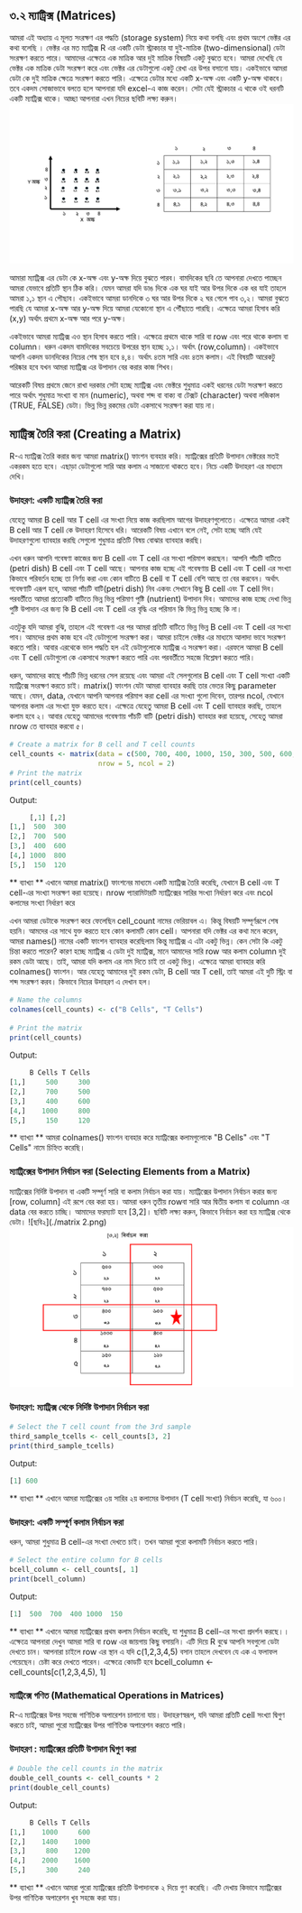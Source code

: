 
## ৩.২ ম্যাট্রিক্স (Matrices)
আমরা এই অধ্যায় এ মূলত সংরক্ষণ এর পদ্ধতি (storage system) নিয়ে কথা বলছি এবং প্রথম অংশে ভেক্টর এর কথা বলেছি । ভেক্টর এর মত ম্যাট্রিক্স R এর একটি ডেটা স্ট্রাকচার যা দুই-মাত্রিক (two-dimensional) ডেটা সংরক্ষণ করতে পারে। আমাদের এক্ষেত্রে এক মাত্রিক আর দুই মাত্রিক বিষয়টি একটু বুঝতে হবে। আমরা দেখেছি যে ভেক্টর এক মাত্রিক ডেটা সংরক্ষণ করে এবং ভেক্টর এর ডেটাগুলো একটু রেখা এর উপর বসানো যায়। একইভাবে আমরা ডেটা কে দুই মাত্রিক ক্ষেত্রে সংরক্ষণ করতে পারি। এক্ষেত্রে ডেটার মধ্যে একটি x-অক্ষ এবং একটি y-অক্ষ থাকবে। তবে একদম সোজাভাবে বলতে হলে আপনারা যদি excel-এ কাজ করেন। সেটা যেই স্ট্রাকচার এ থাকে ওই ধরনটি একটি ম্যাট্রিক্স থাকে। আচ্ছা আপনারা এখন নিচের ছবিটি লক্ষ্য করুন। 
![ছবি ১](./Presentation1.png)


আমারা ম্যাট্রিক্স এর ডেটা কে x-অক্ষ এবং y-অক্ষ দিয়ে বুঝতে পারব। বামদিকের ছবি তে আপনারা দেখতে পাচ্ছেন আমরা যেভাবে প্রতিটি স্থান ঠিক করি। যেমন আমরা যদি ডাঙ দিকে এক ঘর যাই আর উপর দিকে এক ধর যাই তাহলে আমরা ১,১ স্থান এ পৌছাব। একইভাবে আমরা ডানদিকে ৩ ঘর আর উপর দিকে ২ ঘর গেলে পাব ৩,২। আমরা বুঝতে পারছি যে আমরা x-অক্ষ আর y-অক্ষ দিয়ে আমরা যেকোনো স্থান এ পৌঁছাতে পারছি। এক্ষেত্রে আমরা হিসাব করি (x,y) অর্থাৎ প্রথমে x-অক্ষ আর পরে y-অক্ষ। 

একইভাবে আমরা ম্যাট্রিক্স এও স্থান হিসাব করতে পারি। এক্ষেত্রে প্রথমে থাকে সারি বা row এবং পরে থাকে কলাম বা column। ধরুন একদম বামদিকের সবচেয়ে উপরের স্থান হচ্ছে ১,১। অর্থাৎ  (row,column)। একইভাবে আপনি একদম ডানদিকের নিচের শেষ স্থান হবে ৪,৪। অর্থাৎ ৪তম সারি এবং ৪তম কলাম। এই বিষয়টি আরেকটু পরিষ্কার হবে যখন আমরা ম্যাট্রিক্স এর উপাদান বের করার কাজ শিখব।

আরেকটি বিষয় প্রথমে জেনে রাখা দরকার সেটা হচ্ছে ম্যাট্রিক্স এবং ভেক্টরে শুধুমাত্র একই ধরনের ডেটা সংরক্ষণ করতে পারে অর্থাৎ শুধুমাত্র সংখ্যা বা মান (numeric), অথবা শব্দ বা বাক্য বা টেক্সট (character) অথবা লজিকাল  (TRUE, FALSE) ডেটা। ভিন্ন ভিন্ন রকমের ডেটা একসাথে সংরক্ষণ করা যায় না। 

## ম্যাট্রিক্স তৈরি করা (Creating a Matrix)
R-এ ম্যাট্রিক্স তৈরি করার জন্য আমরা matrix() ফাংশন ব্যবহার করি। ম্যাট্রিক্সের প্রতিটি উপাদান ভেক্টরের মতই একরকম হতে হবে। এছাড়া ডেটাগুলো সারি আর কলাম এ সাজানো থাকতে হবে। নিচে একটি উদাহরণ এর মাধ্যমে দেখি। 

### উদাহরণ: একটি ম্যাট্রিক্স তৈরি করা
যেহেতু আমরা B cell আর T cell এর সংখ্যা নিয়ে কাজ করছিলাম আগের উদাহরণগুলোতে। এক্ষেত্রে আমরা একই  B cell আর T cell কে উদাহরণ হিসেবে ধরি। আরেকটি বিষয় এখানে বলে নেই, সেটা হচ্ছে আমি যেই উদাহরণগুলো ব্যাবহার করছি সেগুলো শুধুমাত্র প্রতিটি বিষয় বোঝার ব্যাবহার করছি। 

এখন ধরুন আপনি গবেষণা কাজের জন্য B cell এবং T cell এর সংখ্যা পরিমাপ করছেন। আপনি পাঁচটি বাটিতে (petri dish) B cell এবং T cell আছে। আপনার কাজ হচ্ছে এই গবেষণায় B cell এবং T cell এর সংখ্যা কিভাবে পরিবর্তন হচ্ছে তা নির্ণয় করা এবং কোন বাটিতে B cell বা T cell বেশি আছে তা বের করবেন। অর্থাৎ গবেষণাটি এরূপ হবে, আমরা পাঁচটি বাটি(petri dish) নিব একবং সেখানে কিছু B cell এবং  T cell দিব। পরবর্তীতে আমরা প্রত্যেকটি বাটিতে ভিন্ন ভিন্ন পরিমাণ পুষ্টি (nutrient) উপাদান দিব। আমাদের কাজ হচ্ছে দেখা ভিন্ন পুষ্টি উপাদান এর জন্য কি B cell এবং  T cell এর বৃদ্ধি এর পরিমান কি ভিন্ন ভিন্ন হচ্ছে কি না। 

এতটুকু যদি আমরা বুঝি, তাহলে এই গবেষণা এর পর আমরা প্রতিটি বাটিতে ভিন্ন ভিন্ন B cell এবং  T cell এর সংখ্যা পাব। আমদের প্রথম কাজ হবে এই ডেটাগুলো সংরক্ষণ করা। আমরা চাইলে ভেক্টর এর মাধ্যমে আলাদা ভাবে সংরক্ষণ করতে পারি। আবার এরথেকে ভাল পদ্ধতি হল এই ডেটাগুলোকে ম্যাট্রিক্স এ সংরক্ষণ করা। এরফলে আমরা B cell এবং T cell ডেটাগুলো কে একসাথে সংরক্ষণ করতে পারি এবং পরবর্তীতে সহজে বিশ্লেষণ করতে পারি। 

ধরুন, আমাদের কাছে পাঁচটি ভিন্ন ধরনের সেল রয়েছে এবং আমরা এই সেলগুলোর B cell এবং T cell সংখ্যা একটি ম্যাট্রিক্সে সংরক্ষণ করতে চাই। matrix() ফাংশন যেটা আমরা ব্যাবহার করছি তার ভেতর কিছু parameter আছে। যেমন, data, যেখানে আপনি আপনার পরিমাপ করা cell এর সংখ্যা গুলো দিবেন, তারপর ncol, যেখানে আপনার কলাম এর সংখ্যা যুক্ত করতে হবে। এক্ষেত্রে যেহেতু আমরা B cell এবং T cell ব্যাবহার করছি, তাহলে কলাম হবে ২। আবার যেহেতু আমাদের গবেষণায় পাঁচটি বাটি (petri dish) ব্যাবহার করা হয়েছে, সেহেতু আমরা nrow তে ব্যাবহার করবো ৫। 
```r
# Create a matrix for B cell and T cell counts
cell_counts <- matrix(data = c(500, 700, 400, 1000, 150, 300, 500, 600, 800, 120), 
                      nrow = 5, ncol = 2)
# Print the matrix
print(cell_counts)
```
Output:
```r
     [,1] [,2]
[1,]  500  300
[2,]  700  500
[3,]  400  600
[4,] 1000  800
[5,]  150  120
```
** ব্যাখ্যা ** এখানে আমরা matrix() ফাংশনের মাধ্যমে একটি ম্যাট্রিক্স তৈরি করেছি, যেখানে B cell এবং T cell-এর সংখ্যা সংরক্ষণ করা হয়েছে। nrow প্যারামিটারটি ম্যাট্রিক্সের সারির সংখ্যা নির্ধারণ করে এবং ncol কলামের সংখ্যা নির্ধারণ করে

এখন আমরা ডেটাকে সংরক্ষণ করে ফেলেছিন cell_count নামের ভেরিয়াবল এ। কিন্তু বিষয়টি সম্পূর্ণরূপে শেষ হয়নি। আমদের এর সাথে যুক্ত করতে হবে কোন কলামটি কোন cell। আপনারা যদি ভেক্টর এর কথা মনে করেন, আমরা names() নামের একটি ফাংশন ব্যাবহার করেছিলাম কিন্তু ম্যাট্রিক্স এ এটা একটু ভিন্ন। কেন সেটা কি একটু চিন্তা করতে পারেন? কারণ হচ্ছে ম্যাট্রিক্স এ ডেটা দুই ম্যাট্রিক্স, মানে আমাদের সারি row আর কলাম column দুই রকম ডেটা আছে। তাই, আমরা যদি কলাম এর নাম দিতে চাই তা একটু ভিন্ন। এক্ষেত্রে আমরা ব্যাবহার করি colnames() ফাংশন। আর যেহেতু আমাদের দুই রকম ডেটা, B cell আর T cell, তাই আমরা এই দুটি স্ট্রিং বা শব্দ সংরক্ষণ করব। কিভাবে নিচের উদাহরণ এ দেখান হল।  
```r
# Name the columns
colnames(cell_counts) <- c("B Cells", "T Cells")

# Print the matrix
print(cell_counts)
```
Output:
```r
     B Cells T Cells
[1,]     500     300
[2,]     700     500
[3,]     400     600
[4,]    1000     800
[5,]     150     120
```
** ব্যাখ্যা ** আমরা colnames() ফাংশন ব্যবহার করে ম্যাট্রিক্সের কলামগুলোকে "B Cells" এবং "T Cells" নামে চিহ্নিত করেছি।

### ম্যাট্রিক্সের উপাদান নির্বাচন করা (Selecting Elements from a Matrix)

ম্যাট্রিক্সের নির্দিষ্ট উপাদান বা একটি সম্পূর্ণ সারি বা কলাম নির্বাচন করা যায়। ম্যাট্রিক্সের উপাদান নির্বাচন করার জন্য [row, column] এই রূপে বের করা হয়। আমরা ধরুন তৃতীয় rowবা সারি আর দ্বিতীয় কলাম বা column এর data বের করতে চাচ্ছি। আমাদের ফরম্যাট হবে [3,2]। ছবিটি লক্ষ্য করুন, কিভাবে নির্বাচন করা হয় ম্যাট্রিক্স থেকে ডেটা।
![ছবি২](./matrix 2.png)
![](./matrix2.png)

### উদাহরণ: ম্যাট্রিক্স থেকে নির্দিষ্ট উপাদান নির্বাচন করা
```r
# Select the T cell count from the 3rd sample
third_sample_tcells <- cell_counts[3, 2]
print(third_sample_tcells)
```
Output:
```r
[1] 600
```
** ব্যাখ্যা ** এখানে আমরা ম্যাট্রিক্সের ৩য় সারির ২য় কলামের উপাদান (T cell সংখ্যা) নির্বাচন করেছি, যা ৬০০।

### উদাহরণ: একটি সম্পূর্ণ কলাম নির্বাচন করা
ধরুন, আমরা শুধুমাত্র B cell-এর সংখ্যা দেখতে চাই। তখন আমরা পুরো কলামটি নির্বাচন করতে পারি।
```r
# Select the entire column for B cells
bcell_column <- cell_counts[, 1]
print(bcell_column)
```
Output:
```r
[1]  500  700  400 1000  150
```
** ব্যাখ্যা ** এখানে আমরা ম্যাট্রিক্সের প্রথম কলাম নির্বাচন করেছি, যা শুধুমাত্র B cell-এর সংখ্যা প্রদর্শন করছে।। এক্ষেত্রে আপনারা দেখুন আমরা সারি বা row এর জায়গায় কিছু বসায়নি। এটি দিয়ে R বুঝে আপনি সবগুলো ডেটা দেখতে চান। আপনারা চাইলে row এর স্থান এ যদি c(1,2,3,4,5) বসান তাহলে দেখবেন যে এক এ ফলাফল পেয়েছেন। চেষ্টা করে দেখতে পারেন। 
এক্ষেত্রে কোডটি হবে bcell_column <- cell_counts[c(1,2,3,4,5), 1]

### ম্যাট্রিক্সে গণিত (Mathematical Operations in Matrices)
R-এ ম্যাট্রিক্সের উপর সহজে গাণিতিক অপারেশন চালানো যায়। উদাহরণস্বরূপ, যদি আমরা প্রতিটি cell সংখ্যা দ্বিগুণ করতে চাই, আমরা পুরো ম্যাট্রিক্সের উপর গাণিতিক অপারেশন করতে পারি।
### উদাহরণ : ম্যাট্রিক্সের প্রতিটি উপাদান দ্বিগুণ করা
```r
# Double the cell counts in the matrix
double_cell_counts <- cell_counts * 2
print(double_cell_counts)
```
Output:
```r
     B Cells T Cells
[1,]    1000     600
[2,]    1400    1000
[3,]     800    1200
[4,]    2000    1600
[5,]     300     240
```
** ব্যাখ্যা ** এখানে আমরা পুরো ম্যাট্রিক্সের প্রতিটি উপাদানকে ২ দিয়ে গুণ করেছি। এটি দেখায় কিভাবে ম্যাট্রিক্সের উপর গাণিতিক অপারেশন খুব সহজে করা যায়।

